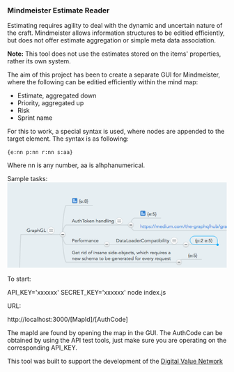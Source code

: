 ### Mindmeister Estimate Reader

Estimating requires agility to deal with the dynamic and uncertain nature of the craft.  Mindmeister allows information structures to be editied efficiently, but does not offer estimate aggregation or simple meta data association.

**Note:** This tool does not use the estimates stored on the items' properties, rather its own system.

The aim of this project has been to create a separate GUI for Mindmeister, where the following can be editied efficiently within the mind map:

* Estimate, aggregated down
* Priority, aggregated up
* Risk
* Sprint name

For this to work, a special syntax is used, where nodes are appended to the target element.  The syntax is as following:

    {e:nn p:nn r:nn s:aa}

Where nn is any number, aa is alhphanumerical.  

Sample tasks:
![Sample](MM_Snap_with_estimates.png)

To start:

API_KEY='xxxxxx' SECRET_KEY='xxxxxx' node index.js

URL:

http://localhost:3000/[MapId]/[AuthCode]

The mapId are found by opening the map in the GUI.  The AuthCode can be obtained by using the API test tools, just make sure you are operating on the corresponding API_KEY.

This tool was built to support the development of the [Digital Value Network](digitalvaluenetwork.com)

